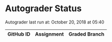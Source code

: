 # Autograder Status
Autograder last run at: October 20, 2018 at 05:40

| GitHub ID | Assignment | Graded Branch |
|-----------|------------|---------------|
